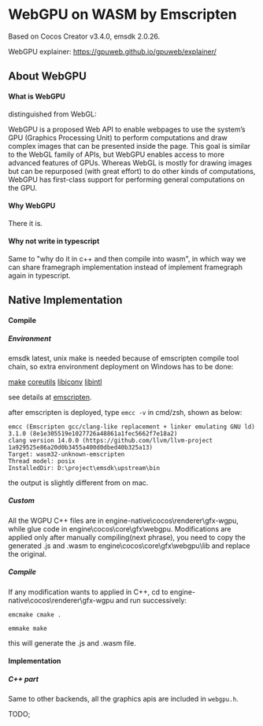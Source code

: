 # WebGPU on WASM by Emscripten

Based on Cocos Creator v3.4.0, emsdk 2.0.26.

WebGPU explainer:  https://gpuweb.github.io/gpuweb/explainer/

## About WebGPU

#### What is WebGPU

distinguished from WebGL:
>
WebGPU is a proposed Web API to enable webpages to use the system’s GPU (Graphics Processing Unit) to perform computations and draw complex images that can be presented inside the page. This goal is similar to the WebGL family of APIs, but WebGPU enables access to more advanced features of GPUs. Whereas WebGL is mostly for drawing images but can be repurposed (with great effort) to do other kinds of computations, WebGPU has first-class support for performing general computations on the GPU.

 #### Why WebGPU

There it is.

#### Why not write in typescript

Same to "why do it in c++ and then compile into wasm", in which way we can share framegraph implementation instead of implement framegraph again in typescript. 

## Native Implementation

#### Compile

##### Environment


emsdk latest, unix make is needed because of emscripten compile tool chain, so extra environment deployment on Windows has to be done:

[make](http://gnuwin32.sourceforge.net/packages/make.htm) [coreutils](http://gnuwin32.sourceforge.net/packages/coreutils.htm) [libiconv](http://gnuwin32.sourceforge.net/packages/libiconv.htm) [libintl](http://gnuwin32.sourceforge.net/packages/libintl.htm)

see details at [emscripten](https://emscripten.org/docs/getting_started/downloads.html).

after emscripten is deployed, type `emcc -v` in cmd/zsh, shown as below:
```
emcc (Emscripten gcc/clang-like replacement + linker emulating GNU ld) 3.1.0 (8e1e305519e1027726a48861a1fec5662f7e18a2)
clang version 14.0.0 (https://github.com/llvm/llvm-project 1a929525e86a20d0b3455a400d0dbed40b325a13)
Target: wasm32-unknown-emscripten
Thread model: posix
InstalledDir: D:\project\emsdk\upstream\bin
```
the output is slightly different from on mac.
##### Custom

All the WGPU C++ files are in engine-native\cocos\renderer\gfx-wgpu, while glue code in engine\cocos\core\gfx\webgpu. Modifications are applied only after manually compiling(next phrase), you need to copy the generated .js and .wasm to engine\cocos\core\gfx\webgpu\lib and replace the original.

##### Compile

If any modification wants to applied in C++, cd to engine-native\cocos\renderer\gfx-wgpu and run successively:

`emcmake cmake .`

`emmake make`

this will generate the .js and .wasm file.

#### Implementation

##### C++ part

Same to other backends, all the graphics apis are included in `webgpu.h`.

TODO;
